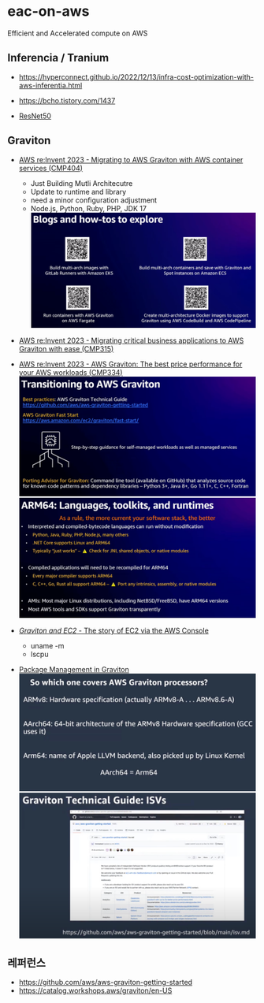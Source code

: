 # eac-on-aws
Efficient and Accelerated compute on AWS


## Inferencia / Tranium ##

* https://hyperconnect.github.io/2022/12/13/infra-cost-optimization-with-aws-inferentia.html
* https://bcho.tistory.com/1437

* [ResNet50](https://beginnerdeveloper-lit.tistory.com/160)

  
## Graviton ##

* [AWS re:Invent 2023 - Migrating to AWS Graviton with AWS container services (CMP404)](https://www.youtube.com/watch?v=9JZVomrx6uQ&list=PLhr1KZpdzuke0JqsnC-b-ohUWuiyNUNAe)
  - Just Building Mutli Architecutre
  - Update to runtime and library
  - need a minor configuration adjustment
  - Node.js, Python, Ruby, PHP, JDK 17 
![](https://github.com/gnosia93/eac-on-aws/blob/main/images/graviton-blog-1.png)


* [AWS re:Invent 2023 - Migrating critical business applications to AWS Graviton with ease (CMP315)](https://www.youtube.com/watch?v=9W0j__k5afg&list=PLhr1KZpdzuke0JqsnC-b-ohUWuiyNUNAe&index=3)



* [AWS re:Invent 2023 - AWS Graviton: The best price performance for your AWS workloads (CMP334)](https://www.youtube.com/watch?v=T_hMIjKtSr4&list=PLhr1KZpdzuke0JqsnC-b-ohUWuiyNUNAe&index=3)
![](https://github.com/gnosia93/eac-on-aws/blob/main/images/graviton-2.png)
![](https://github.com/gnosia93/eac-on-aws/blob/main/images/graviton-3.png)


* [*Graviton and EC2* - The story of EC2 via the AWS Console](https://www.youtube.com/watch?v=yAf6-A8Zso4&list=PLhr1KZpdzuke0JqsnC-b-ohUWuiyNUNAe&index=4)
  - uname -m
  - lscpu

* [Package Management in Graviton](https://www.youtube.com/watch?v=ysmvoO4DgB8&list=PLhr1KZpdzuke0JqsnC-b-ohUWuiyNUNAe&index=5)
  ![](https://github.com/gnosia93/eac-on-aws/blob/main/images/graviton-arm.png)
  ![](https://github.com/gnosia93/eac-on-aws/blob/main/images/graviton-isv.png)
  



## 레퍼런스 ##

* https://github.com/aws/aws-graviton-getting-started
* https://catalog.workshops.aws/graviton/en-US
